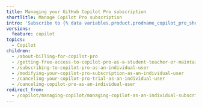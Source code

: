 ```yaml
---
title: Managing your GitHub Copilot Pro subscription
shortTitle: Manage Copilot Pro subscription
intro: 'Subscribe to {% data variables.product.prodname_copilot_pro_short %} and manage your subscription as an individual user.'
versions:
  feature: copilot
topics:
  - Copilot
children:
  - /about-billing-for-copilot-pro
  - /getting-free-access-to-copilot-pro-as-a-student-teacher-or-maintainer
  - /subscribing-to-copilot-pro-as-an-individual-user
  - /modifying-your-copilot-pro-subscription-as-an-individual-user
  - /canceling-your-copilot-pro-trial-as-an-individual-user
  - /canceling-copilot-pro-as-an-individual-user
redirect_from:
  - /copilot/managing-copilot/managing-copilot-as-an-individual-subscriber/managing-your-copilot-subscription
---
```

